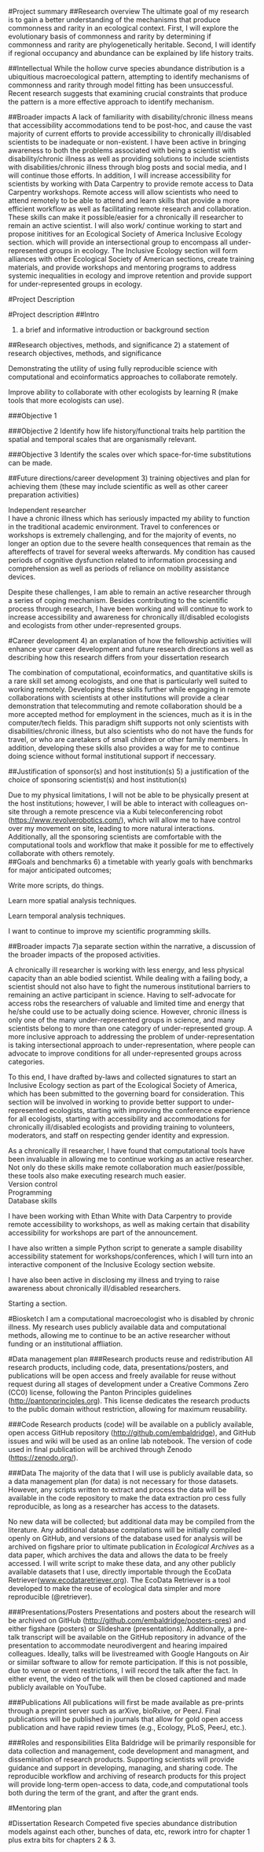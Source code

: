 <!--
Postdoctoral Research Fellowships in Biology
http://www.nsf.gov/funding/pgm_summ.jsp?pims_id=503622&org=BIO

http://www.nsf.gov/bio/prfb/applicant_how_to_apply_prfb.pdf
http://www.nsf.gov/bio/prfb/applicant_how_to_apply_prfb.pdf
-->

<!--
Prepare Project Summary (also called Abstract) of Proposed Research and Training. [1 page limit]
 This is an abstract of the proposed research and training. You must
clearly address and identify in separate statements using the three boxes:(1) an overview of the project;(2) the intellectual merit of the proposed activity; and (3) the broader impacts resulting from the proposed activity or the application will be returned without review.
For all areas, list your sponsoring scientist(s) and institution(s) in the overview.
-->
#Project summary
##Research overview
The ultimate goal of my research is to gain a better understanding of the mechanisms that produce commonness and rarity in
an ecological context. First, I will explore the evolutionary basis of commonness and rarity by determining if commonness and rarity are
phylogenetically heritable. Second, I will identify if regional occupancy and abundance can be explained by life history traits. <!--Or: Understanding the spatial and temporal scales that are relevant to organisms could provide a better guide for the spatial and temporal scale a study needs to identify mechanisms affecting species richness and abundance for those taxa.  It may also be possible to identify a general pattern for how space and time relationships change with taxa.-->

##Intellectual 
While the hollow curve species abundance distribution is a ubiquitious macroecological pattern, attempting to identify mechanisms of commonness and rarity through model fitting has been unsuccessful.  Recent research suggests that examining crucial constraints that produce the pattern is a more effective approach to identify mechanism.  <!--Something about S and N and interesting which species are likely to be more abundant, conservation, utility of trait based approaches + phylogeny over multiple taxa. --> <!--Different ecological mechanisms operate at different scales, and thus the scale at which a study is conducted is central to understanding those mechanisms.  While ecology has addressed the problems of spatial scale for some time now, it has been only recently that the data have become available to address the problem of temporal scale, although space-for-time substitutions are fairly common.  Because temporal scale ecology is still in its infancy, the problem of synthesizing the relationship between space and scale has not yet been thoroughly addressed, but is central to understanding over which scales space-for-time substitutions are effective, and the relative importance of space and time in identifying pattern generating ecological mechanisms.-->

##Broader impacts
A lack of familiarity with disability/chronic illness means that accessibility accommodations tend to be post-hoc, and cause the vast majority of current efforts to provide accessibility to chronically ill/disabled scientists to be inadequate or non-existent. I have been active in bringing awareness to both the problems associated with being a scientist with disability/chronic illness as well as providing solutions to include scientists with disabilities/chronic illness through blog posts and social media, and I will continue those efforts.  In addition, I will increase accessibility for scientists by working with Data Carpentry to provide remote access to Data Carpentry workshops. Remote access will allow scientists who need to attend remotely to be able to attend and learn skills that provide a more efficient workflow as well as facilitating remote research and collaboration.  These skills can make it possible/easier for a chronically ill researcher to remain an active scientist.  I will also work/ continue working to start and propose inititives for an Ecological Society of America Inclusive Ecology section. which will provide an intersectional group to encompass all under-represented groups in ecology.  The Inclusive Ecology section will form alliances with other Ecological Society of American sections, create training materials, and provide workshops and mentoring programs to address systemic inequalities in ecology and improve retention and provide support for under-represented groups in ecology.<!-- This may need to move down, and the other broader impacts section may need to move up.  Either way, the broader impacts needs quite a bit of work and focusing.-->

#Project Description
<!--Prepare Project Description (Research and Training Plan).[6 page limit,
including all figures, tables, etc.] 
The research and training plan presents the research that you will conduct and the training that you will receive during the fellowship period and how they relate to your career goals. Include in the research and training plan: 1) a brief and informative introduction or background section; 2) a statement of research objectives, methods, and
significance; 3) training objectives and plan for achieving them (these may include scientific as well as other career preparation activities); 4) an explanation of how the fellowship activities will enhance your career development and future research directions as well as describing how this research differs from your dissertation research; 5) a justification of the choice of sponsoring scientist(s) and host institution(s); 6) a timetable with yearly goals with benchmarks for major anticipated outcomes; 7)a separate section within the narrative, a discussion of the broader impacts of the proposed activities.-->  

#Project description
##Intro
 1) a brief and informative introduction or background section 


##Research objectives, methods, and significance
2) a statement of research objectives, methods, and
significance

Demonstrating the utility of using fully reproducible science with computational and ecoinformatics approaches to collaborate remotely.


Improve ability to collaborate with other ecologists by learning R (make tools that more ecologists can use).


###Objective 1

###Objective 2
Identify how life history/functional traits help partition the spatial and temporal scales that are organismally relevant.

###Objective 3
Identify the scales over which space-for-time substitutions can be made.

##Future directions/career development
3) training objectives and plan for achieving them (these may include scientific as well as other career preparation activities)

Independent researcher  
I have a chronic illness which has seriously impacted my ability to function in the traditional academic environment.  Travel to conferences or workshops is extremely challenging, and for the majority of events, no longer an option due to the severe health consequences that  remain as the aftereffects of travel for several weeks afterwards.  My condition has caused periods of cognitive dysfunction related to information processing and comprehension as well as periods of reliance on mobility assistance devices.  

Despite these challenges, I am able to remain an active researcher through a series of coping mechanism.  Besides contributing to the scientific process through research, I have been working and will continue to work to increase accessibility and awareness for chronically ill/disabled ecologists and ecologists from other under-represented groups. 

#Career development
4) an explanation of how the fellowship activities will enhance your career development and future research directions as well as describing how this research differs from your dissertation research

The combination of computational, ecoinformatics, and quantitative skills is  a rare skill set among ecologists, and one that is particularly well suited to working remotely.  Developing these skills further while engaging in remote collaborations with scientists at other institutions will provide a clear demonstration that telecommuting and remote collaboration should be a more accepted method for employment in the sciences, much as it is in the computer/tech fields.  This paradigm shift supports not only scientists with disabilities/chronic illness, but also scientists who do not have the funds for travel, or who are caretakers of small children or other family members.  In addition, developing these skills also provides a way for me to continue doing science without formal institutional support if neccessary.  
 

##Justification of sponsor(s) and host institution(s)
5) a justification of the choice of sponsoring scientist(s) and host institution(s)
<!-- Description of awesome people with the skills and ideas that I want to work with-->

Due to my physical limitations, I will not be able to be physically present at the host institutions; however, I will be able to interact with colleagues on-site through a remote prescence via a Kubi teleconferencing robot (https://www.revolverobotics.com/), which will allow me to have control over my movement on site, leading to more natural interactions.  Additionally, all the sponsoring scientists are comfortable with the computational tools and workflow that make it possible for me to effectively collaborate with others remotely.   
##Goals and benchmarks
6) a timetable with yearly goals with benchmarks for major anticipated outcomes; 

<!--Need to learn phylogenetic analysis-->

Write more scripts, do things.

Learn more spatial analysis techniques.

Learn temporal analysis techniques.

I want to continue to improve my scientific programming skills.

##Broader impacts
7)a separate section within the narrative, a discussion of the broader impacts of the proposed activities.
<!--Inadequacy of current efforts to include chronically ill researchers.-->
A chronically ill researcher is working with less energy, and less physical capacity than an able bodied scientist.  While dealing with a failing body, a scientist should not also have to fight the numerous institutional barriers to remaining an active participant in science.  Having to self-advocate for access robs the researchers of valuable and limited time and energy that he/she could use to be actually doing science.  However, chronic illness is only one of the many under-represented groups in science, and many scientists belong to more than one category of under-represented group.  A more inclusive approach to addressing the problem of under-representation is taking intersectional approach to under-representation, where people can advocate to improve conditions for all under-represented groups across categories.

To this end, I have drafted by-laws and collected signatures to start an Inclusive Ecology section as part of the Ecological Society of America, which has been submitted to the governing board for consideration.  This section will be involved in working to provide better support to under-represented ecologists, starting with improving the conference experience for all ecologists, starting with accessibility and accommodations for chronically ill/disabled ecologists and providing training to volunteers, moderators, and staff on respecting gender identity and expression.    


<!--Tools that a chronically ill researcher can use to remain active in the field. -->
As a chronically ill researcher, I have found that computational tools have been invaluable in allowing me to continue working as an active researcher.  Not only do these skills make remote collaboration much easier/possible, these tools also make executing research much easier.   
Version control  
Programming  
Database skills  


<!--Plan for teaching these skills.-->
I have been working with Ethan White with Data Carpentry to provide remote accessibility to workshops, as well as making certain that disability accessibility for workshops are part of the announcement.

I have also written a simple Python script to generate a sample disability accessibility statement for workshops/conferences, which I will turn into an interactive component of the Inclusive Ecology section website.

I have also been active in disclosing my illness and trying to raise awareness about chronically ill/disabled researchers.

Starting a section.

<!--Biographical Sketch[2 page limit]
Submit your CV in the section Biographical Sketches. Follow the form
given in the Grants Program Guide II.C.2.f.i for senior personnel.
List conference abstracts and titles of presentations separate from peer-reviewed articles. For unpublished manuscripts, list only those submitted or accepted for publication (along with most likely date of publication).-->
#Biosketch
I am a computational macroecologist who is disabled by chronic illness.  My research uses publicly available data and computational methods, allowing me to continue to be an active researcher without funding or an institutional affliation.
<!--Data Management Plan:
All applications must include a supplementary document of no more than two pages labeled "Data Management Plan". Describe plans for data management and sharing of the products of research, or assert the absence of the need for such plans. Upload this to Supplementary Documents–Data Management Plan.-->
#Data management plan
###Research products reuse and redistribution
All research products, including code, data, presentations/posters, and publications will be open access and freely available for reuse without request during all stages of development under a Creative Commons Zero (CC0) license, following the Panton Principles guidelines (http://pantonprinciples.org).  This license dedicates the research products to the public domain without restriction, allowing for maximum reusability.


###Code
Research products (code) will be available on a publicly available, open access GitHub repository (http://github.com/embaldridge), and GitHub issues and wiki will be used as an online lab notebook.  The version of code used in final publication will be archived through Zenodo (https://zenodo.org/).

###Data
The majority of the data that I will use is publicly available data, so a data management plan (for data) is not necessary for those datasets.  However, any scripts written to extract and process the data will be available in the code repository to make the data extraction pro cess fully reproducible, as long as a researcher has access to the datasets.

No new data will be collected; but additional data may be compiled from the literature.  Any additional database compilations will be initially compiled openly on GitHub, and versions of the database used for analysis will be archived on figshare prior to ultimate publication in *Ecological Archives* as a data paper, which archives the data and allows the data to be freely accessed.  I will write script to make these data, and any other publicly available datasets that I use, directly importable through the EcoData Retriever(www.ecodataretriever.org).  The EcoData Retriever is a tool developed to make the reuse of ecological data simpler and more reproducible (@retriever).

###Presentations/Posters
Presentations and posters about the research will be archived on GitHub (http://github.com/embaldridge/posters-pres) and either figshare (posters) or Slideshare (presentations).  Additionally, a pre-talk transcript will be available on the GitHub repository in advance of the presentation to accommodate neurodivergent  and hearing impaired colleagues.  Ideally, talks will be livestreamed with Google Hangouts on Air or simiilar software to allow for remote participation.  If this is not possible, due to venue or event restrictions, I will record the talk after the fact.  In either event, the video of the talk will then be closed captioned and made publicly available on YouTube.

###Publications
All publications will first be made available as pre-prints through a preprint server such as arXive, bioRxive, or PeerJ.  Final publications will be published in journals that allow for gold open access publication and have rapid review times (e.g., Ecology, PLoS, PeerJ, etc.).

###Roles and responsibilities
Elita Baldridge will be primarily responsible for data collection and management, code development and managment, and dissemination of research products.  Supporting scientists will provide guidance and support in developing, managing, and sharing code.  The reproducible workflow and archiving of research products for this project will provide long-term open-access to data, code,and computational tools both during the term of the grant, and after the grant ends.


<!-- 
Mentoring Plan:
A complete sponsoring scientist statement consists of two
parts; a CV of no more than two pages for each sponsor and a single discussion (no more than 3 pages) of the items below. Detailed description of what is required in the Sponsoring Scientist Statement can be found in the solicitation. Upload this to Supplementary Documents–Mentoring Plan.
Note: FastLane will warn youthat the mentoring plan should only be 1 page long. Disregard this warning for the PRFB program.
--> 
#Mentoring plan
<!--
Other Supplementary Docs:
Upload this to
Supplementary Documents–Other Supplementary Docs.
1.Abstract of the Doctoral Dissertation Research [1 page limit].
2.Teaching plan, if the teaching option is being requested in Competitive Areas 1 or 2 [3 pages].
-->
#Dissertation Research 
Competed five species abundance distribution models against each other, bunches of data, etc, rework intro for chapter 1 plus extra bits for chapters 2 & 3. 